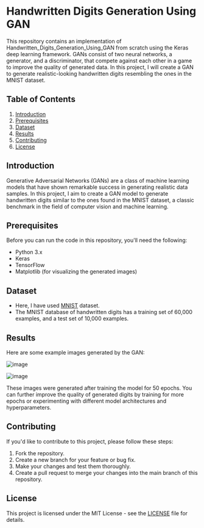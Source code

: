# Handwritten Digits Generation Using GAN

This repository contains an implementation of Handwritten_Digits_Generation_Using_GAN from scratch using the Keras deep learning framework. GANs consist of two neural networks, a generator, and a discriminator, that compete against each other in a game to improve the quality of generated data. In this project, I will create a GAN to generate realistic-looking handwritten digits resembling the ones in the MNIST dataset.

## Table of Contents

1. [Introduction](#introduction)
2. [Prerequisites](#prerequisites)
3. [Dataset](#dataset)
4. [Results](#results)
5. [Contributing](#contributing)
6. [License](#license)
   
## Introduction

Generative Adversarial Networks (GANs) are a class of machine learning models that have shown remarkable success in generating realistic data samples. In this project, I aim to create a GAN model to generate handwritten digits similar to the ones found in the MNIST dataset, a classic benchmark in the field of computer vision and machine learning.

## Prerequisites

Before you can run the code in this repository, you'll need the following:

- Python 3.x
- Keras
- TensorFlow
- Matplotlib (for visualizing the generated images)

## Dataset

- Here, I have used [MNIST](https://www.kaggle.com/datasets/hojjatk/mnist-dataset) dataset.
- The MNIST database of handwritten digits has a training set of 60,000 examples, and a test set of 10,000 examples.
  
## Results

Here are some example images generated by the GAN:

![image](https://github.com/SAPNILPATEL/GANs/assets/87861899/47b897a5-f775-4227-8a6a-bc08054f46ca)


![image](https://github.com/SAPNILPATEL/GANs/assets/87861899/e1a828d4-2066-4022-bea8-bb8c47d96c2a)


These images were generated after training the model for 50 epochs. You can further improve the quality of generated digits by training for more epochs or experimenting with different model architectures and hyperparameters.

## Contributing

If you'd like to contribute to this project, please follow these steps:

1. Fork the repository.
2. Create a new branch for your feature or bug fix.
3. Make your changes and test them thoroughly.
4. Create a pull request to merge your changes into the main branch of this repository.

## License

This project is licensed under the MIT License - see the [LICENSE](https://github.com/SAPNILPATEL/Handwritten_Digits_Generation_Using_GAN/blob/master/LICENSE) file for details.

